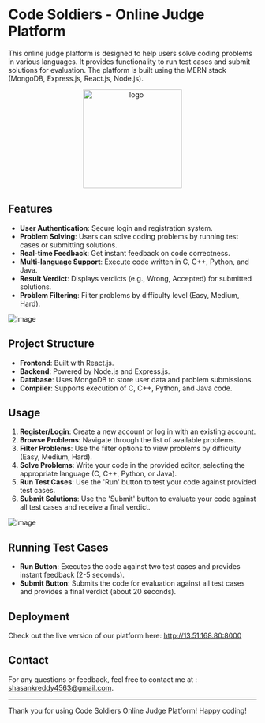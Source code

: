 # Code Soldiers - Online Judge Platform

This online judge platform is designed to help users solve coding problems in various languages. It provides functionality to run test cases and submit solutions for evaluation. The platform is built using the MERN stack (MongoDB, Express.js, React.js, Node.js).

<div align="center">
    <img src="https://github.com/user-attachments/assets/d1e59d57-7caa-4a46-bea6-cf47198369b0" alt="logo" width="200" height="200">
</div>

## Features

- **User Authentication**: Secure login and registration system.
- **Problem Solving**: Users can solve coding problems by running test cases or submitting solutions.
- **Real-time Feedback**: Get instant feedback on code correctness.
- **Multi-language Support**: Execute code written in C, C++, Python, and Java.
- **Result Verdict**: Displays verdicts (e.g., Wrong, Accepted) for submitted solutions.
- **Problem Filtering**: Filter problems by difficulty level (Easy, Medium, Hard).

![image](https://github.com/user-attachments/assets/51106594-3db1-44d4-afb2-0d0d326d5cb0)

## Project Structure

- **Frontend**: Built with React.js.
- **Backend**: Powered by Node.js and Express.js.
- **Database**: Uses MongoDB to store user data and problem submissions.
- **Compiler**: Supports execution of C, C++, Python, and Java code.

## Usage

1. **Register/Login**: Create a new account or log in with an existing account.
2. **Browse Problems**: Navigate through the list of available problems.
3. **Filter Problems**: Use the filter options to view problems by difficulty (Easy, Medium, Hard).
4. **Solve Problems**: Write your code in the provided editor, selecting the appropriate language (C, C++, Python, or Java).
5. **Run Test Cases**: Use the 'Run' button to test your code against provided test cases.
6. **Submit Solutions**: Use the 'Submit' button to evaluate your code against all test cases and receive a final verdict.

![image](https://github.com/user-attachments/assets/5b7713fe-0512-400b-8521-b3579162a547)

## Running Test Cases

- **Run Button**: Executes the code against two test cases and provides instant feedback (2-5 seconds).
- **Submit Button**: Submits the code for evaluation against all test cases and provides a final verdict (about 20 seconds).

## Deployment

Check out the live version of our platform here: http://13.51.168.80:8000

## Contact

For any questions or feedback, feel free to contact me at : shasankreddy4563@gmail.com.

---

Thank you for using Code Soldiers Online Judge Platform! Happy coding!
